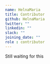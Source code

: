 ```yaml
---
name: HelnaMaria
title: Contributor
github: HelnaMaria
twitter: ""
linkedin: ""
slack: ""
joining_date: ""
role : contributor
---
```


Still waiting for this
